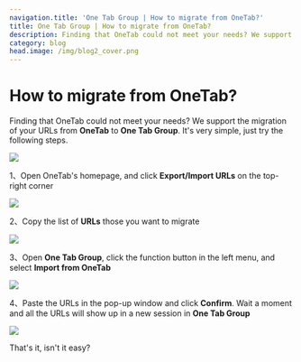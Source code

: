 ```yaml
---
navigation.title: 'One Tab Group | How to migrate from OneTab?'
title: One Tab Group | How to migrate from OneTab?
description: Finding that OneTab could not meet your needs? We support the migration of your URLs from OneTab to One Tab Group.
category: blog
head.image: /img/blog2_cover.png
---
```


# How to migrate from OneTab?

Finding that OneTab could not meet your needs? We support the migration of your URLs from **OneTab** to **One Tab Group**. It's very simple, just try the following steps.

![](/img/blog2_0.gif)

1、Open OneTab's homepage, and click **Export/Import URLs** on the top-right corner

![](/img/blog2_1.jpg)

2、Copy the list of **URLs** those you want to migrate

![](/img/blog2_2.jpg)

3、Open **One Tab Group**, click the function button in the left menu, and select **Import from OneTab**

![](/img/blog2_3.jpg)

4、Paste the URLs in the pop-up window and click **Confirm**. Wait a moment and all the URLs will show up in a new session in **One Tab Group**

![](/img/blog2_4.jpg)

That's it, isn't it easy?
